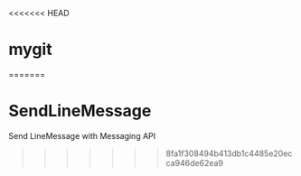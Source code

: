 <<<<<<< HEAD
# mygit
=======
# SendLineMessage
Send LineMessage with Messaging API
>>>>>>> 8fa1f308494b413db1c4485e20ecca946de62ea9
